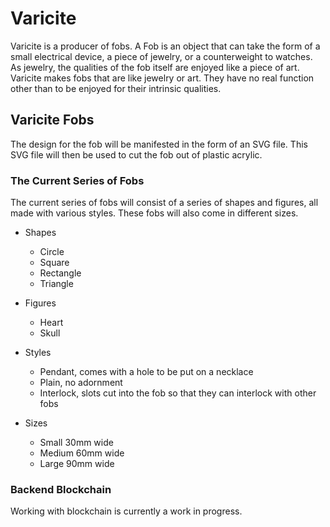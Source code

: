 # Varicite

Varicite is a producer of fobs. 
A Fob is an object that can take the form of a small electrical device, a piece of jewelry, or a counterweight to watches. As jewelry, the qualities of the fob itself are enjoyed like a piece of art. Varicite makes fobs that are like jewelry or art. They have no real function other than to be enjoyed for their intrinsic qualities.

## Varicite Fobs

The design for the fob will be manifested in the form of an SVG file.
This SVG file will then be used to cut the fob out of plastic acrylic.

### The Current Series of Fobs

The current series of fobs will consist of a series of shapes and figures, all made with various styles. These fobs will also come in different sizes.

  <ul>
    <li>
      Shapes
    </li>
    <ul>
      <li>
        Circle
      </li>
      <li>
        Square
      </li>
      <li>
        Rectangle
      </li>
      <li>
        Triangle
      </li>
    </ul>
  </ul>

  <ul>
    <li>
      Figures
    </li>
    <ul>
      <li>
        Heart
      </li>
      <li>
        Skull
      </li>
    </ul>

  </ul>

  <ul>
    <li>
      Styles
    </li>
    <ul>
      <li>
        Pendant, comes with a hole to be put on a necklace
      </li>
      <li>
        Plain, no adornment
      </li>
      <li>
        Interlock, slots cut into the fob so that they can interlock with other fobs
      </li>
    </ul>

  </ul>

  <ul>
    <li>
      Sizes
    </li>
    <ul>
      <li>
        Small 30mm wide
      </li>
      <li>
        Medium 60mm wide
      </li>
      <li>
        Large 90mm wide
      </li>
    </ul>
  </ul>

### Backend Blockchain

Working with blockchain is currently a work in progress.
